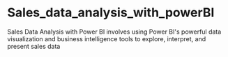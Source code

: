 # Sales_data_analysis_with_powerBI
Sales Data Analysis with Power BI involves using Power BI's powerful data visualization and business intelligence tools to explore, interpret, and present sales data
